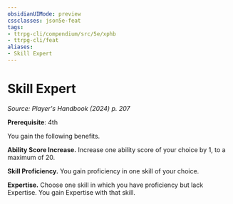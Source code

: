```yaml
---
obsidianUIMode: preview
cssclasses: json5e-feat
tags:
- ttrpg-cli/compendium/src/5e/xphb
- ttrpg-cli/feat
aliases:
- Skill Expert
---
```

# Skill Expert
*Source: Player's Handbook (2024) p. 207*  

**Prerequisite**: 4th

You gain the following benefits.

**Ability Score Increase.** Increase one ability score of your choice by 1, to a maximum of 20.

**Skill Proficiency.** You gain proficiency in one skill of your choice.

**Expertise.** Choose one skill in which you have proficiency but lack Expertise. You gain Expertise with that skill.